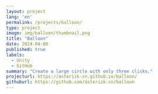 ```yaml
---
layout: project
lang: 'en'
permalink: /projects/balloon/
type: project
image: img/balloon/thumbnail.png
title: "Balloon"
date: 2024-04-08
published: true
labels:
  - Unity
  - GitHub
summary: "Create a large circle with only three clicks."
projecturl: https://asterisk-cn.github.io/balloon/
githuburl: https://github.com/asterisk-cn/balloon
---
```


